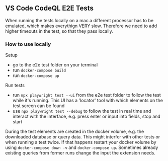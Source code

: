 ## VS Code CodeQL E2E Tests

When running the tests locally on a mac a different processor has to be emulated, which makes everythign VERY slow. Therefore we need to add higher timeouts in the test, so that they pass locally.

### How to use locally

Setup

- go to the e2e test folder on your terminal
- run `docker-compose build`
- run `docker-compose up`

Run tests

- run  `npx playwright test --ui` from the e2e test folder to follow the test while it's running. This UI has a 'locator' tool with which elements on the test screen can be found
- use `npx playwright test --debug` to follow the test in real time and interact with the interface, e.g. press enter or input into fields, stop and start

During the test elements are created in the docker volume, e.g. the downloaded database or query data. This might interfer with other tests or when running a test twice. If that happens restart your docker volume by using `docker-compose down -v` and `docker-compose up`. Sometimes already existing queries from former runs change the input the extension needs.
